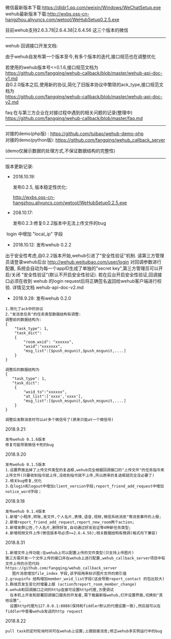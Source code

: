 微信最新版本下载:https://dldir1.qq.com/weixin/Windows/WeChatSetup.exe  
wehub最新版本下载:http://wxbs.oss-cn-hangzhou.aliyuncs.com/wetool/WeHubSetup0.2.5.exe

目前wehub支持2.6.3.78|2.6.4.38|2.6.4.56 这三个版本的微信

------

wehub 回调接口开发文档: 

由于wehub自发布第一个版本至今,有多个版本的迭代,接口规范也在调整优化

若使用的wehub版本号<=0.1.6,接口规范文档为  
https://github.com/fangqing/wehub-callback/blob/master/wehub-api-doc-v1.md  
自0.2.0版本之后,使用新的协议,简化了旧版本协议中繁琐的ack_type,接口规范文档为  
https://github.com/fangqing/wehub-callback/blob/master/wehub-api-doc-v2.md

faq:在与第三方企业在对接过程中遇到的相关问题的记录(整理中)     
https://github.com/fangqing/wehub-callback/blob/master/faq.md	

------
对接的demo(php版) : https://github.com/tuibao/wehub-demo-php  
对接的demo(python版): https://github.com/fangqing/wehub_callback_server  

(demo仅展示数据的处理方式,不保证数据结构的完整性)

------
版本更新记录:  

- 2018.10.19:

  发布0.2.5, 版本稳定性优化:

   http://wxbs.oss-cn-hangzhou.aliyuncs.com/wetool/WeHubSetup0.2.5.exe



- 208.10.17:

   发布0.2.3:修复0.2.2版本中无法上传文件的bug

​        login 中增加 "local_ip" 字段



-  2018.10.12:
发布wehub 0.2.2

出于安全性考虑,自0.2.2版本开始,wehub引进了"安全性验证"机制. 请第三方管理员请登录wehub后台 http://wehub.weituibao.com/user/login 对回调参数进行配置, 系统会自动为每一个appID生成了单独的"secret key",第三方管理员可以开启/关闭 "安全性验证"(默认不开启安全性验证). 若在后台开启安全性验证,回调接口必须在收到 wehub 的login request后将正确签名返回给wehub客户端进行校验. 详情见文档 wehub-api-doc-v2.md

- 2018.9.28:
  发布wehub 0.2.0 

```
1.简化了ack中的协议
2."发消息任务"的任务类型数据结构有调整:  
调整前的数据结构为: 
{
    "task_type": 1,  
    "task_dict":
    {	
    	"room_wxid": "xxxxxx",  
    	"wxid":"xxxxxxx",	   				  
    	"msg_list":[$push_msgunit,$push_msgunit,....] 
	}
}

调整后的数据结构为
{
   "task_type": 1,  
   "task_dict":
    {	
        "wxid_to":"xxxxxx",  	
        "at_list":['xxxx','xxxx'],  
    	"msg_list":[$push_msgunit,$push_msgunit,....] 
	}
}

调整后发群消息时可以at多个微信号了(原来只能at一个微信号)
```

2018.9.21:

```
发布wehub 0.1.6版本
修复可能导致微信卡死的bug
```

2018.9.20
```
发布wehub 0.1.5版本
1.设置界面去掉了上传文件类型的复选框,wehub完全根据回调接口的"上传文件"的任务指令来上传文件(只要收到指令就上传,没收到指令就不上传,所以原来的复选框就完全没必要了)
2.相关bug修复,优化
3.在login和logout中增加client_version字段;report_friend_add_request中增加notice_word字段；
```

2018.9.18
```
发布wehub 0.1.4版本
1.新增"小程序,转账,发文件,个人名片,表情,语音,视频,微信系统消息"等消息事件的上报;
2.新增report_friend_add_request,report_new_room两个action;
3.新增发群公告,个人名片,删除好友,自动通过好友验证等4种新任务类型; 
4.新增视频文件上传(微信版本号必须>=2.6.4.56);相关数据结构有微调(格式向下兼容)
```

2018.8.31
```
1.新增文件上传功能:在wehub上可以配置上传的文件类型(只支持上传图片)
第三方需开发一个文件上传的接口并在wehub上进行配置,wehub_callback_server项目中有文件上传的示范代码  
https://github.com/fangqing/wehub_callback_server
   图片消息增加file_index 字段,该字段用来标识图片文件的索引值
2.groupinfo 结构增加member_wxid_list字段(这会导致report_contact 的包比较大)
3.群成员发生变化时增量上报 (action为report_room_member_change)
4.wehub和回调接口之间的http连接可设置http代理,方便调试
  在本机上开发和部署回调接口服务的开发者,需下载最新版wehub,打开设置界面,切换到"其他设置", 
  设置http代理为127.0.0.1:8888(保持和fiddler默认的代理设置一致),然后就可以在fiddler中查看wehub发送的http request
```

2018.8.22
```
pull task的定时轮询时间可在wehub上设置;上报链接消息;修正wehub多实例运行中的bug
```



